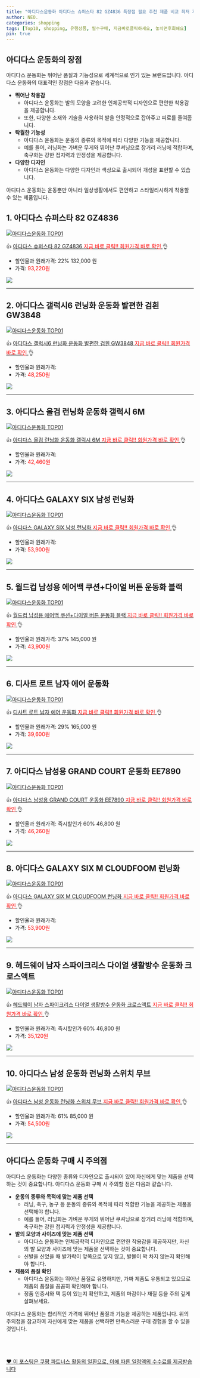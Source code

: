 ```yaml
---
title: "아디다스운동화 아디다스 슈퍼스타 82 GZ4836 특장점 필요 추천 제품 비교 최저 가격 비교 장점 구매 후기 구매평"
author: NEO.
categories: shopping
tags: [Top10, shopping, 유행상품, 필수구매, 지금바로클릭하세요, 놓치면후회해요]
pin: true
---
```

## 아디다스 운동화의 장점

아디다스 운동화는 뛰어난 품질과 기능성으로 세계적으로 인기 있는 브랜드입니다. 아디다스 운동화의 대표적인 장점은 다음과 같습니다.

* **뛰어난 착용감**
  * 아디다스 운동화는 발의 모양을 고려한 인체공학적 디자인으로 편안한 착용감을 제공합니다.
  * 또한, 다양한 소재와 기술을 사용하여 발을 안정적으로 잡아주고 피로를 줄여줍니다.
* **탁월한 기능성**
  * 아디다스 운동화는 운동의 종류와 목적에 따라 다양한 기능을 제공합니다.
  * 예를 들어, 러닝화는 가벼운 무게와 뛰어난 쿠셔닝으로 장거리 러닝에 적합하며, 축구화는 강한 접지력과 안정성을 제공합니다.
* **다양한 디자인**
  * 아디다스 운동화는 다양한 디자인과 색상으로 출시되어 개성을 표현할 수 있습니다.

아디다스 운동화는 운동뿐만 아니라 일상생활에서도 편안하고 스타일리시하게 착용할 수 있는 제품입니다.

   

## 1. 아디다스 슈퍼스타 82 GZ4836

[![아디다스운동화 TOP01](https://thumbnail6.coupangcdn.com/thumbnails/remote/490x490ex/image/vendor_inventory/909d/700bb28d75c939b3ece0fbe6276fc6fc9796f6c0c1c9ceeb188c8639b05f.jpg)](https://link.coupang.com/re/AFFSDP?lptag=AF3617701&subid=GithubCoopas&pageKey=7088037374&traceid=V0-153&itemId=17654718921&vendorItemId=85704005000)


👍 [아디다스 슈퍼스타 82 GZ4836 <font color=red> 지금 바로 클릭!! 회원가격 바로 확인 </font> ](https://link.coupang.com/re/AFFSDP?lptag=AF3617701&subid=GithubCoopas&pageKey=7088037374&traceid=V0-153&itemId=17654718921&vendorItemId=85704005000) 👌 


- 할인율과 원래가격: 22%  132,000   원
- 가격: <span style='color:red'>93,220원</span>

[![](/discount_price.png)](https://link.coupang.com/re/AFFSDP?lptag=AF3617701&subid=GithubCoopas&pageKey=7088037374&traceid=V0-153&itemId=17654718921&vendorItemId=85704005000)

---


   

## 2. 아디다스 갤럭시6 런닝화 운동화 발편한 검흰 GW3848

[![아디다스운동화 TOP01](https://thumbnail8.coupangcdn.com/thumbnails/remote/490x490ex/image/vendor_inventory/6e71/7211344bd87051d161264c9877c4c4956bdfdf96b1cd13ddce32cb307477.png)](https://link.coupang.com/re/AFFSDP?lptag=AF3617701&subid=GithubCoopas&pageKey=6925323907&traceid=V0-153&itemId=16026950017&vendorItemId=85209255224)


👍 [아디다스 갤럭시6 런닝화 운동화 발편한 검흰 GW3848 <font color=red> 지금 바로 클릭!! 회원가격 바로 확인 </font> ](https://link.coupang.com/re/AFFSDP?lptag=AF3617701&subid=GithubCoopas&pageKey=6925323907&traceid=V0-153&itemId=16026950017&vendorItemId=85209255224) 👌 


- 할인율과 원래가격: 
- 가격: <span style='color:red'>48,250원</span>

[![](/discount_price.png)](https://link.coupang.com/re/AFFSDP?lptag=AF3617701&subid=GithubCoopas&pageKey=6925323907&traceid=V0-153&itemId=16026950017&vendorItemId=85209255224)

---


   

## 3. 아디다스 올검 런닝화 운동화 갤럭시 6M

[![아디다스운동화 TOP01](https://thumbnail10.coupangcdn.com/thumbnails/remote/490x490ex/image/vendor_inventory/e08b/f1141a8c32c78ce3de499b8614b48f345483ff309c9ab7d5c586681b88df.jpg)](https://link.coupang.com/re/AFFSDP?lptag=AF3617701&subid=GithubCoopas&pageKey=7041457228&traceid=V0-153&itemId=17414882641&vendorItemId=84488605474)


👍 [아디다스 올검 런닝화 운동화 갤럭시 6M <font color=red> 지금 바로 클릭!! 회원가격 바로 확인 </font> ](https://link.coupang.com/re/AFFSDP?lptag=AF3617701&subid=GithubCoopas&pageKey=7041457228&traceid=V0-153&itemId=17414882641&vendorItemId=84488605474) 👌 


- 할인율과 원래가격: 
- 가격: <span style='color:red'>42,460원</span>

[![](/discount_price.png)](https://link.coupang.com/re/AFFSDP?lptag=AF3617701&subid=GithubCoopas&pageKey=7041457228&traceid=V0-153&itemId=17414882641&vendorItemId=84488605474)

---


   

## 4. 아디다스 GALAXY SIX 남성 런닝화

[![아디다스운동화 TOP01](https://thumbnail7.coupangcdn.com/thumbnails/remote/490x490ex/image/vendor_inventory/d13a/aea721fd0eba434b78f93b4617e1d21a27a20b5209554c4dc6c81b487fcd.jpg)](https://link.coupang.com/re/AFFSDP?lptag=AF3617701&subid=GithubCoopas&pageKey=7017603737&traceid=V0-153&itemId=17269199548&vendorItemId=84440373703)


👍 [아디다스 GALAXY SIX 남성 런닝화 <font color=red> 지금 바로 클릭!! 회원가격 바로 확인 </font> ](https://link.coupang.com/re/AFFSDP?lptag=AF3617701&subid=GithubCoopas&pageKey=7017603737&traceid=V0-153&itemId=17269199548&vendorItemId=84440373703) 👌 


- 할인율과 원래가격: 
- 가격: <span style='color:red'>53,900원</span>

[![](/discount_price.png)](https://link.coupang.com/re/AFFSDP?lptag=AF3617701&subid=GithubCoopas&pageKey=7017603737&traceid=V0-153&itemId=17269199548&vendorItemId=84440373703)

---


   

## 5. 월드컵 남성용 에어백 쿠션+다이얼 버튼 운동화 블랙

[![아디다스운동화 TOP01](https://thumbnail7.coupangcdn.com/thumbnails/remote/490x490ex/image/vendor_inventory/0178/3bc5a7484d60f013b7e4e1a3c1fbec2ce18143b20516554ac5246d4c9028.jpg)](https://link.coupang.com/re/AFFSDP?lptag=AF3617701&subid=GithubCoopas&pageKey=6168976499&traceid=V0-153&itemId=12028229425&vendorItemId=81356405137)


👍 [월드컵 남성용 에어백 쿠션+다이얼 버튼 운동화 블랙 <font color=red> 지금 바로 클릭!! 회원가격 바로 확인 </font> ](https://link.coupang.com/re/AFFSDP?lptag=AF3617701&subid=GithubCoopas&pageKey=6168976499&traceid=V0-153&itemId=12028229425&vendorItemId=81356405137) 👌 


- 할인율과 원래가격: 37%  145,000   원
- 가격: <span style='color:red'>43,900원</span>

[![](/discount_price.png)](https://link.coupang.com/re/AFFSDP?lptag=AF3617701&subid=GithubCoopas&pageKey=6168976499&traceid=V0-153&itemId=12028229425&vendorItemId=81356405137)

---


   

## 6. 디사트 로트 남자 에어 운동화

[![아디다스운동화 TOP01](https://thumbnail10.coupangcdn.com/thumbnails/remote/490x490ex/image/vendor_inventory/5eb8/5ff1f39ef23d1071f7d9b2bddb7c437768ef237cb6c74851f8d9e953b994.jpg)](https://link.coupang.com/re/AFFSDP?lptag=AF3617701&subid=GithubCoopas&pageKey=7350680610&traceid=V0-153&itemId=18914691202&vendorItemId=86041957259)


👍 [디사트 로트 남자 에어 운동화 <font color=red> 지금 바로 클릭!! 회원가격 바로 확인 </font> ](https://link.coupang.com/re/AFFSDP?lptag=AF3617701&subid=GithubCoopas&pageKey=7350680610&traceid=V0-153&itemId=18914691202&vendorItemId=86041957259) 👌 


- 할인율과 원래가격: 29%  165,000   원
- 가격: <span style='color:red'>39,600원</span>

[![](/discount_price.png)](https://link.coupang.com/re/AFFSDP?lptag=AF3617701&subid=GithubCoopas&pageKey=7350680610&traceid=V0-153&itemId=18914691202&vendorItemId=86041957259)

---


   

## 7. 아디다스 남성용 GRAND COURT 운동화 EE7890

[![아디다스운동화 TOP01](https://thumbnail10.coupangcdn.com/thumbnails/remote/490x490ex/image/retail/images/31575265577531-bf895517-529d-4039-8eca-e0b516ae903d.jpg)](https://link.coupang.com/re/AFFSDP?lptag=AF3617701&subid=GithubCoopas&pageKey=6453006479&traceid=V0-153&itemId=14016150923&vendorItemId=81264704668)


👍 [아디다스 남성용 GRAND COURT 운동화 EE7890 <font color=red> 지금 바로 클릭!! 회원가격 바로 확인 </font> ](https://link.coupang.com/re/AFFSDP?lptag=AF3617701&subid=GithubCoopas&pageKey=6453006479&traceid=V0-153&itemId=14016150923&vendorItemId=81264704668) 👌 


- 할인율과 원래가격: 즉시할인가 60%  46,800   원
- 가격: <span style='color:red'>46,260원</span>

[![](/discount_price.png)](https://link.coupang.com/re/AFFSDP?lptag=AF3617701&subid=GithubCoopas&pageKey=6453006479&traceid=V0-153&itemId=14016150923&vendorItemId=81264704668)

---


   

## 8. 아디다스 GALAXY SIX M CLOUDFOOM 런닝화

[![아디다스운동화 TOP01](https://thumbnail10.coupangcdn.com/thumbnails/remote/490x490ex/image/vendor_inventory/1411/dd1ae76ede0232ab0852d8a1c88a681d97324800f1b42db546c078fa5b18.jpg)](https://link.coupang.com/re/AFFSDP?lptag=AF3617701&subid=GithubCoopas&pageKey=7000117841&traceid=V0-153&itemId=17163967555&vendorItemId=85672225092)


👍 [아디다스 GALAXY SIX M CLOUDFOOM 런닝화 <font color=red> 지금 바로 클릭!! 회원가격 바로 확인 </font> ](https://link.coupang.com/re/AFFSDP?lptag=AF3617701&subid=GithubCoopas&pageKey=7000117841&traceid=V0-153&itemId=17163967555&vendorItemId=85672225092) 👌 


- 할인율과 원래가격: 
- 가격: <span style='color:red'>53,900원</span>

[![](/discount_price.png)](https://link.coupang.com/re/AFFSDP?lptag=AF3617701&subid=GithubCoopas&pageKey=7000117841&traceid=V0-153&itemId=17163967555&vendorItemId=85672225092)

---


   

## 9. 헤드웨이 남자 스파이크리스 다이얼 생활방수 운동화 크로스액트

[![아디다스운동화 TOP01](https://thumbnail10.coupangcdn.com/thumbnails/remote/490x490ex/image/vendor_inventory/1513/0258611451b5a4855213ec62fc480ba94b5fe0000c1fe5ce5b073c9d3851.jpg)](https://link.coupang.com/re/AFFSDP?lptag=AF3617701&subid=GithubCoopas&pageKey=6768475333&traceid=V0-153&itemId=15884858342&vendorItemId=83093240705)


👍 [헤드웨이 남자 스파이크리스 다이얼 생활방수 운동화 크로스액트 <font color=red> 지금 바로 클릭!! 회원가격 바로 확인 </font> ](https://link.coupang.com/re/AFFSDP?lptag=AF3617701&subid=GithubCoopas&pageKey=6768475333&traceid=V0-153&itemId=15884858342&vendorItemId=83093240705) 👌 


- 할인율과 원래가격: 즉시할인가 60%  46,800   원
- 가격: <span style='color:red'>35,120원</span>

[![](/discount_price.png)](https://link.coupang.com/re/AFFSDP?lptag=AF3617701&subid=GithubCoopas&pageKey=6768475333&traceid=V0-153&itemId=15884858342&vendorItemId=83093240705)

---


   

## 10. 아디다스 남성 운동화 런닝화 스위치 무브

[![아디다스운동화 TOP01](https://thumbnail8.coupangcdn.com/thumbnails/remote/490x490ex/image/vendor_inventory/855d/776e9192f109e81ab0e4e0a975d927162ec402de24a8733b22c6f0a94e7d.jpg)](https://link.coupang.com/re/AFFSDP?lptag=AF3617701&subid=GithubCoopas&pageKey=7493057678&traceid=V0-153&itemId=19597067619&vendorItemId=86704309141)


👍 [아디다스 남성 운동화 런닝화 스위치 무브 <font color=red> 지금 바로 클릭!! 회원가격 바로 확인 </font> ](https://link.coupang.com/re/AFFSDP?lptag=AF3617701&subid=GithubCoopas&pageKey=7493057678&traceid=V0-153&itemId=19597067619&vendorItemId=86704309141) 👌 


- 할인율과 원래가격: 61%  85,000   원
- 가격: <span style='color:red'>54,500원</span>

[![](/discount_price.png)](https://link.coupang.com/re/AFFSDP?lptag=AF3617701&subid=GithubCoopas&pageKey=7493057678&traceid=V0-153&itemId=19597067619&vendorItemId=86704309141)

---
## 아디다스 운동화 구매 시 주의점

아디다스 운동화는 다양한 종류와 디자인으로 출시되어 있어 자신에게 맞는 제품을 선택하는 것이 중요합니다. 아디다스 운동화 구매 시 주의할 점은 다음과 같습니다.

* **운동의 종류와 목적에 맞는 제품 선택**
  * 러닝, 축구, 농구 등 운동의 종류와 목적에 따라 적합한 기능을 제공하는 제품을 선택해야 합니다.
  * 예를 들어, 러닝화는 가벼운 무게와 뛰어난 쿠셔닝으로 장거리 러닝에 적합하며, 축구화는 강한 접지력과 안정성을 제공합니다.
* **발의 모양과 사이즈에 맞는 제품 선택**
  * 아디다스 운동화는 인체공학적 디자인으로 편안한 착용감을 제공하지만, 자신의 발 모양과 사이즈에 맞는 제품을 선택하는 것이 중요합니다.
  * 신발을 신었을 때 발가락이 앞쪽으로 닿지 않고, 발볼이 꽉 차지 않는지 확인해야 합니다.
* **제품의 품질 확인**
  * 아디다스 운동화는 뛰어난 품질로 유명하지만, 가짜 제품도 유통되고 있으므로 제품의 품질을 꼼꼼히 확인해야 합니다.
  * 정품 인증서와 택 등이 있는지 확인하고, 제품의 마감이나 재질 등을 주의 깊게 살펴보세요.

아디다스 운동화는 합리적인 가격에 뛰어난 품질과 기능을 제공하는 제품입니다. 위의 주의점을 참고하여 자신에게 맞는 제품을 선택하면 만족스러운 구매 경험을 할 수 있을 것입니다.<br><br><br><br><br> [ ❤  이 포스팅은 쿠팡 파트너스 활동의 일환으로, 이에 따른 일정액의 수수료를 제공받습니다](https://link.coupang.com/a/bcEFyh)
